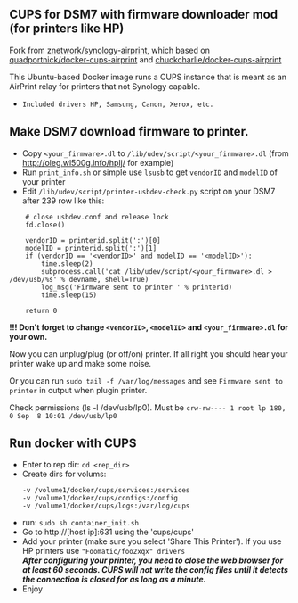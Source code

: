 ## CUPS for DSM7 with firmware downloader mod (for printers like HP)

Fork from [znetwork/synology-airprint](https://github.com/ziwork/synology-airprint), which based on [quadportnick/docker-cups-airprint](https://github.com/quadportnick/docker-cups-airprint) and [chuckcharlie/docker-cups-airprint](https://github.com/chuckcharlie/docker-cups-airprint)

This Ubuntu-based Docker image runs a CUPS instance that is meant as an AirPrint relay for printers that not Synology capable.
* `Included drivers HP, Samsung, Canon, Xerox, etc.`

## Make DSM7 download firmware to printer.

* Copy `<your_firmware>.dl` to `/lib/udev/script/<your_firmware>.dl` (from http://oleg.wl500g.info/hplj/ for example)
* Run `print_info.sh` or simple use `lsusb` to get `vendorID` and `modelID` of your printer 
* Edit `/lib/udev/script/printer-usbdev-check.py` script on your DSM7 after 239 row like this:
```
    # close usbdev.conf and release lock
    fd.close()

    vendorID = printerid.split(':')[0]
    modelID = printerid.split(':')[1]
    if (vendorID == '<vendorID>' and modelID == '<modelID>'):
        time.sleep(2)
        subprocess.call('cat /lib/udev/script/<your_firmware>.dl > /dev/usb/%s' % devname, shell=True)
        log_msg('Firmware sent to printer ' % printerid)
        time.sleep(15)
        
    return 0
```
**!!! Don't forget to change `<vendorID>`, `<modelID>` and `<your_firmware>.dl` for your own.**

Now you can unplug/plug (or off/on) printer. If all right you should hear your printer wake up and make some noise.

Or you can run `sudo tail -f /var/log/messages` and see `Firmware sent to printer` in output when plugin printer. 

Check permissions (ls -l /dev/usb/lp0). Must be `crw-rw---- 1 root lp 180, 0 Sep  8 10:01 /dev/usb/lp0`

## Run docker with CUPS
* Enter to rep dir: `cd <rep_dir>`
* Create dirs for volums:
    ```
    -v /volume1/docker/cups/services:/services
    -v /volume1/docker/cups/configs:/config
    -v /volume1/docker/cups/logs:/var/log/cups
    ```
* run: `sudo sh container_init.sh`
* Go to http://[host ip]:631 using the 'cups/cups'
* Add your printer (make sure you select 'Share This Printer'). If you use HP printers use `"Foomatic/foo2xqx" drivers`  
  ***After configuring your printer, you need to close the web browser for at least 60 seconds. CUPS will not write the config files until it detects the connection is closed for as long as a minute.***
* Enjoy
